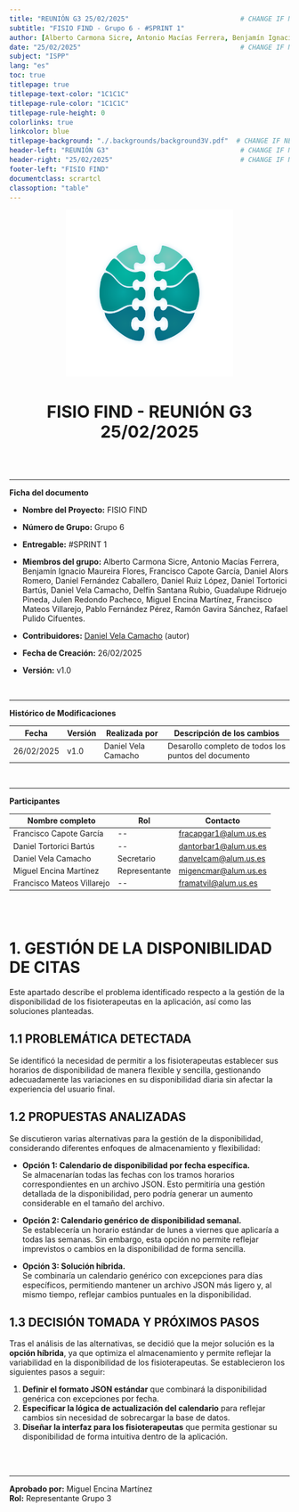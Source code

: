 ```yaml
---
title: "REUNIÓN G3 25/02/2025"                            # CHANGE IF NEEDED
subtitle: "FISIO FIND - Grupo 6 - #SPRINT 1"
author: [Alberto Carmona Sicre, Antonio Macías Ferrera, Benjamín Ignacio Maureira Flores, Francisco Capote García, Daniel Alors Romero, Daniel Fernández Caballero, Daniel Ruiz López, Daniel Tortorici Bartús, Daniel Vela Camacho, Delfín Santana Rubio, Guadalupe Ridruejo Pineda, Julen Redondo Pacheco, Miguel Encina Martínez, Francisco Mateos Villarejo, Pablo Fernández Pérez, Ramón Gavira Sánchez, Rafael Pulido Cifuentes]
date: "25/02/2025"                                        # CHANGE IF NEEDED
subject: "ISPP"
lang: "es"
toc: true
titlepage: true
titlepage-text-color: "1C1C1C"
titlepage-rule-color: "1C1C1C"
titlepage-rule-height: 0
colorlinks: true
linkcolor: blue
titlepage-background: "./.backgrounds/background3V.pdf"  # CHANGE IF NEEDED
header-left: "REUNIÓN G3"                                 # CHANGE IF NEEDED
header-right: "25/02/2025"                                # CHANGE IF NEEDED
footer-left: "FISIO FIND"
documentclass: scrartcl
classoption: "table"  
---
```


<!-- COMMENT THIS WHEN EXPORTING TO PDF -->
<p align="center">
  <img src="../../.img/Logo_FisioFind_Verde_sin_fondo.PNG" alt="Logo FisioFind" width="300" />
</p>

<h1 align="center" style="font-size: 30px; font-weight: bold;">
  FISIO FIND  -  REUNIÓN G3 25/02/2025
</h1>

<br>

<!-- COMMENT WHEN EXPORTING TO PDF
**ÍNDICE**
- [**1. GESTIÓN DE LA DISPONIBILIDAD DE CITAS**](#1-gestión-de-la-disponibilidad-de-citas)
  - [**1.1 PROBLEMÁTICA DETECTADA**](#11-problemática-detectada)
  - [**1.2 PROPUESTAS ANALIZADAS**](#12-propuestas-analizadas)
  - [**1.3 DECISIÓN TOMADA Y PRÓXIMOS PASOS**](#13-decisión-tomada-y-próximos-pasos)
<!-- COMMENT WHEN EXPORTING TO PDF -->

<br>


---

**Ficha del documento**

- **Nombre del Proyecto:** FISIO FIND

- **Número de Grupo:** Grupo 6

- **Entregable:** #SPRINT 1

- **Miembros del grupo:** Alberto Carmona Sicre, Antonio Macías Ferrera, Benjamín Ignacio Maureira Flores, Francisco Capote García, Daniel Alors Romero, Daniel Fernández Caballero, Daniel Ruiz López, Daniel Tortorici Bartús, Daniel Vela Camacho, Delfín Santana Rubio, Guadalupe Ridruejo Pineda, Julen Redondo Pacheco, Miguel Encina Martínez, Francisco Mateos Villarejo, Pablo Fernández Pérez, Ramón Gavira Sánchez, Rafael Pulido Cifuentes.

- **Contribuidores:** [Daniel Vela Camacho](https://github.com/danvelcam) (autor)

- **Fecha de Creación:** 26/02/2025  

- **Versión:** v1.0

<br>


---

**Histórico de Modificaciones**

| Fecha      | Versión | Realizada por       | Descripción de los cambios                           |
| ---------- | ------- | ------------------- | ---------------------------------------------------- |
| 26/02/2025 | v1.0    | Daniel Vela Camacho | Desarollo completo de todos los puntos del documento |

<br>

---

**Participantes**

| Nombre completo            | Rol           | Contacto              |
| -------------------------- | ------------- | --------------------- |
| Francisco Capote García    | --            | fracapgar1@alum.us.es |
| Daniel Tortorici Bartús    | --            | dantorbar1@alum.us.es |
| Daniel Vela Camacho        | Secretario    | danvelcam@alum.us.es  |
| Miguel Encina Martínez     | Representante | migencmar@alum.us.es  |
| Francisco Mateos Villarejo | --            | framatvil@alum.us.es  |

<br>

<!-- \newpage -->

<br>


# **1. GESTIÓN DE LA DISPONIBILIDAD DE CITAS**

Este apartado describe el problema identificado respecto a la gestión de la disponibilidad de los fisioterapeutas en la aplicación, así como las soluciones planteadas.

## **1.1 PROBLEMÁTICA DETECTADA**

Se identificó la necesidad de permitir a los fisioterapeutas establecer sus horarios de disponibilidad de manera flexible y sencilla, gestionando adecuadamente las variaciones en su disponibilidad diaria sin afectar la experiencia del usuario final.

## **1.2 PROPUESTAS ANALIZADAS**

Se discutieron varias alternativas para la gestión de la disponibilidad, considerando diferentes enfoques de almacenamiento y flexibilidad:

- **Opción 1: Calendario de disponibilidad por fecha específica.**  
  Se almacenarían todas las fechas con los tramos horarios correspondientes en un archivo JSON. Esto permitiría una gestión detallada de la disponibilidad, pero podría generar un aumento considerable en el tamaño del archivo.

- **Opción 2: Calendario genérico de disponibilidad semanal.**  
  Se establecería un horario estándar de lunes a viernes que aplicaría a todas las semanas. Sin embargo, esta opción no permite reflejar imprevistos o cambios en la disponibilidad de forma sencilla.

- **Opción 3: Solución híbrida.**  
  Se combinaría un calendario genérico con excepciones para días específicos, permitiendo mantener un archivo JSON más ligero y, al mismo tiempo, reflejar cambios puntuales en la disponibilidad.

## **1.3 DECISIÓN TOMADA Y PRÓXIMOS PASOS**

Tras el análisis de las alternativas, se decidió que la mejor solución es la **opción híbrida**, ya que optimiza el almacenamiento y permite reflejar la variabilidad en la disponibilidad de los fisioterapeutas. Se establecieron los siguientes pasos a seguir:

1. **Definir el formato JSON estándar** que combinará la disponibilidad genérica con excepciones por fecha.
2. **Especificar la lógica de actualización del calendario** para reflejar cambios sin necesidad de sobrecargar la base de datos.
3. **Diseñar la interfaz para los fisioterapeutas** que permita gestionar su disponibilidad de forma intuitiva dentro de la aplicación.

<br>

<br>


---

**Aprobado por:** Miguel Encina Martínez  
**Rol:** Representante Grupo 3
